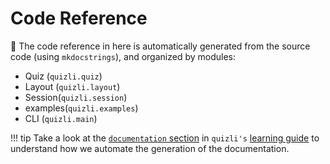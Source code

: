 # Code Reference

:rocket: The code reference in here is automatically generated from the source code (using `mkdocstrings`), and organized by modules:

- Quiz (`quizli.quiz`)
- Layout (`quizli.layout`)
- Session(`quizli.session`)
- examples(`quizli.examples`)
- CLI (`quizli.main`)

!!! tip
    Take a look at the [`documentation` section](../learning_guide/documentation.md) in `quizli's` [learning guide](../learning_guide/index.md) to understand how we automate the generation of the documentation.
